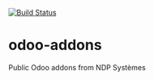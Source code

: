 [![Build Status](http://runbot.ndp-systemes.fr/runbot/badge/flat/4/8.0.svg)](http://runbot.ndp-systemes.fr/runbot/repo/ssh-git-gitlab-ndp-systemes-fr-10022-odoo-addons-common-modules-git-4)

# odoo-addons
Public Odoo addons from NDP Systèmes
